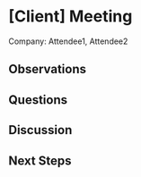 # [Client] Meeting

Company: Attendee1, Attendee2

## Observations

## Questions

## Discussion

## Next Steps
